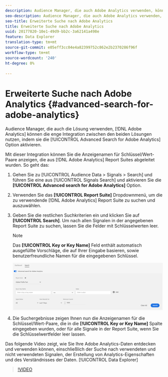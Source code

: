 ```yaml
---
description: Audience Manager, die auch Adobe Analytics verwenden, können die enge Integration zwischen den beiden Lösungen nutzen, indem sie die Option "Erweiterte Suche nach Adobe Analytics"aktivieren.
seo-description: Audience Manager, die auch Adobe Analytics verwenden, können die enge Integration zwischen den beiden Lösungen nutzen, indem sie die Option "Erweiterte Suche nach Adobe Analytics"aktivieren.
seo-title: Erweiterte Suche nach Adobe Analytics
title: Erweiterte Suche nach Adobe Analytics
uuid: 20177820-10e1-49d9-bb2c-3a62141a498e
feature: Data Explorer
translation-type: tm+mt
source-git-commit: e05eff3cc04e4a82399752c862e2b2370286f96f
workflow-type: tm+mt
source-wordcount: '240'
ht-degree: 0%

---
```



# Erweiterte Suche nach Adobe Analytics {#advanced-search-for-adobe-analytics}

Audience Manager, die auch die Lösung verwenden, [!DNL Adobe Analytics] können die enge Integration zwischen den beiden Lösungen nutzen, indem sie die [!UICONTROL Advanced Search for Adobe Analytics] Option aktivieren.

Mit dieser Integration können Sie die Anzeigenamen für Schlüssel/Wert-Paare anzeigen, die aus [!DNL Adobe Analytics] Report Suites abgeleitet wurden. So geht das:

1. Gehen Sie zu [!UICONTROL Audience Data > Signals > Search] und führen Sie eine aus [!UICONTROL Signals Search] und aktivieren Sie die **[!UICONTROL Advanced search for Adobe Analytics]** Option.
1. Verwenden Sie das **[!UICONTROL Report Suite]** Dropdownmenü, um die zu verwendende [!DNL Adobe Analytics] Report Suite zu suchen und auszuwählen.
1. Geben Sie die restlichen Suchkriterien ein und klicken Sie auf **[!UICONTROL Search]**. Um nach allen Signalen in der angegebenen Report Suite zu suchen, lassen Sie die Felder mit Schlüsselwerten leer.
   >[!NOTE]
   >
   >Das **[!UICONTROL Key or Key Name]** Feld enthält automatisch ausgefüllte Vorschläge, die auf Ihrer Eingabe basieren, sowie benutzerfreundliche Namen für die eingegebenen Schlüssel.

   ![](assets/signals-search-analytics.png)
1. Die Suchergebnisse zeigen Ihnen nun die Anzeigenamen für die Schlüssel/Wert-Paare, die in die **[!UICONTROL Key or Key Name]** Spalte eingegeben wurden, oder für alle Signale in der Report Suite, wenn Sie die Schlüsselwertfelder leer lassen.

Das folgende Video zeigt, wie Sie Ihre Adobe Analytics-Daten entdecken und verwenden können, einschließlich der Suche nach verwendeten und nicht verwendeten Signalen, der Erstellung von Analytics-Eigenschaften und des Verständnisses der Daten. [!UICONTROL Data Explorer]

>[!VIDEO](https://video.tv.adobe.com/v/25150)
